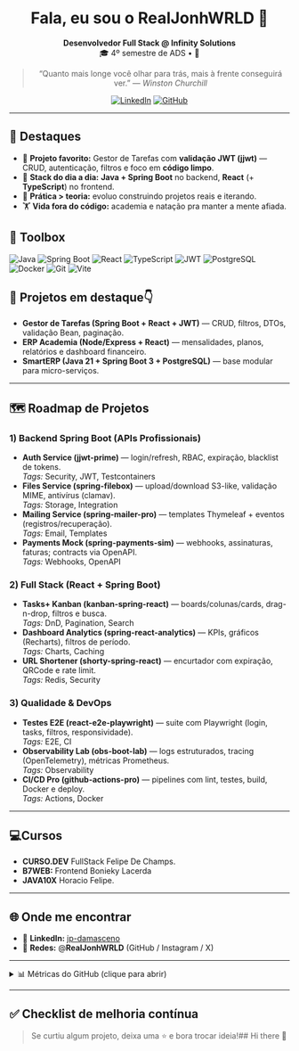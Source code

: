 <div align="center">

# Fala, eu sou o RealJonhWRLD 👋

**Desenvolvedor Full Stack @ Infinity Solutions**  
🎓 4º semestre de ADS • 🚀 
> “Quanto mais longe você olhar para trás, mais à frente conseguirá ver.” — *Winston Churchill*

[![LinkedIn](https://img.shields.io/badge/LinkedIn-jp--damasceno-0A66C2?logo=linkedin&logoColor=white&style=for-the-badge)](https://www.linkedin.com/in/jp-damasceno/)
[![GitHub](https://img.shields.io/badge/@RealJonhWRLD-181717?logo=github&logoColor=white&style=for-the-badge)](https://github.com/RealJonhWRLD)

</div>

---

## 🚀 Destaques 
- 🔐 **Projeto favorito:** Gestor de Tarefas com **validação JWT (jjwt)** — CRUD, autenticação, filtros e foco em **código limpo**.  
- 💼 **Stack do dia a dia:** **Java + Spring Boot** no backend, **React** (+ **TypeScript**) no frontend.  
- 🧭 **Prática > teoria:** evoluo construindo projetos reais e iterando.  
- 🏋️ **Vida fora do código:** academia e natação pra manter a mente afiada.

## 🧰 Toolbox
![Java](https://img.shields.io/badge/Java-21+-ED8B00?logo=openjdk&logoColor=white&style=flat)
![Spring Boot](https://img.shields.io/badge/Spring_Boot-API_REST-6DB33F?logo=springboot&logoColor=white&style=flat)
![React](https://img.shields.io/badge/React-18-61DAFB?logo=react&logoColor=black&style=flat)
![TypeScript](https://img.shields.io/badge/TypeScript-Strict-3178C6?logo=typescript&logoColor=white&style=flat)
![JWT](https://img.shields.io/badge/JWT-Security-000000?logo=jsonwebtokens&logoColor=white&style=flat)
![PostgreSQL](https://img.shields.io/badge/PostgreSQL-DB-4169E1?logo=postgresql&logoColor=white&style=flat)
![Docker](https://img.shields.io/badge/Docker-Containers-2496ED?logo=docker&logoColor=white&style=flat)
![Git](https://img.shields.io/badge/Git-Versioning-F05032?logo=git&logoColor=white&style=flat)
![Vite](https://img.shields.io/badge/Vite-Frontend-646CFF?logo=vite&logoColor=white&style=flat)

## 🧩 Projetos em destaque👇
- **Gestor de Tarefas (Spring Boot + React + JWT)** — CRUD, filtros, DTOs, validação Bean, paginação.
- **ERP Academia (Node/Express + React)** — mensalidades, planos, relatórios e dashboard financeiro.
- **SmartERP (Java 21 + Spring Boot 3 + PostgreSQL)** — base modular para micro-serviços.

---

## 🗺️ Roadmap de Projetos

### 1) Backend Spring Boot (APIs Profissionais)
- **Auth Service (jjwt-prime)** — login/refresh, RBAC, expiração, blacklist de tokens.  
  _Tags:_ Security, JWT, Testcontainers
- **Files Service (spring-filebox)** — upload/download S3-like, validação MIME, antivírus (clamav).  
  _Tags:_ Storage, Integration
- **Mailing Service (spring-mailer-pro)** — templates Thymeleaf + eventos (registros/recuperação).  
  _Tags:_ Email, Templates
- **Payments Mock (spring-payments-sim)** — webhooks, assinaturas, faturas; contracts via OpenAPI.  
  _Tags:_ Webhooks, OpenAPI

### 2) Full Stack (React + Spring Boot)
- **Tasks+ Kanban (kanban-spring-react)** — boards/colunas/cards, drag-n-drop, filtros e busca.  
  _Tags:_ DnD, Pagination, Search
- **Dashboard Analytics (spring-react-analytics)** — KPIs, gráficos (Recharts), filtros de período.  
  _Tags:_ Charts, Caching
- **URL Shortener (shorty-spring-react)** — encurtador com expiração, QRCode e rate limit.  
  _Tags:_ Redis, Security

### 3) Qualidade & DevOps
- **Testes E2E (react-e2e-playwright)** — suite com Playwright (login, tasks, filtros, responsividade).  
  _Tags:_ E2E, CI
- **Observability Lab (obs-boot-lab)** — logs estruturados, tracing (OpenTelemetry), métricas Prometheus.  
  _Tags:_ Observability
- **CI/CD Pro (github-actions-pro)** — pipelines com lint, testes, build, Docker e deploy.  
  _Tags:_ Actions, Docker

---

## 💻Cursos
- **CURSO.DEV** FullStack Felipe De Champs.
- **B7WEB:** Frontend Bonieky Lacerda
- **JAVA10X** Horacio Felipe.

---

## 🌐 Onde me encontrar
- 🔗 **LinkedIn:** [jp-damasceno](https://www.linkedin.com/in/jp-damasceno/)
- 📸 **Redes:** @**RealJonhWRLD** (GitHub / Instagram / X)

---

<details>
  <summary>📊 Métricas do GitHub (clique para abrir)</summary>

  <img src="https://github-readme-stats.vercel.app/api?username=RealJonhWRLD&show_icons=true&hide_border=true" alt="GitHub Stats" />
  <br/>
  <img src="https://github-readme-stats.vercel.app/api/top-langs/?username=RealJonhWRLD&layout=compact&hide_border=true" alt="Top Langs" />
</details>

---

## ✅ Checklist de melhoria contínua

> Se curtiu algum projeto, deixa uma ⭐ e bora trocar ideia!## Hi there 👋

<!--
**RealJonhWRLD/RealJonhWRLD** is a ✨ _special_ ✨ repository because its `README.md` (this file) appears on your GitHub profile.

Here are some ideas to get you started:

- 🔭 I’m currently working on ...
- 🌱 I’m currently learning ...
- 👯 I’m looking to collaborate on ...
- 🤔 I’m looking for help with ...
- 💬 Ask me about ...
- 📫 How to reach me: ...
- 😄 Pronouns: ...
- ⚡ Fun fact: ...
-->
